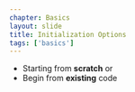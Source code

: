 ```yaml
---
chapter: Basics
layout: slide
title: Initialization Options
tags: ['basics']
---
```


* Starting from __scratch__
or
* Begin from __existing__ code